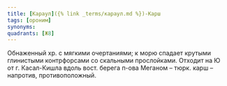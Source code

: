 ```yaml
---
title: [Караул]({% link _terms/караул.md %})-Карш
tags: [ороним]
synonyms:
quadrants: [Ж8]
---
```


Обнаженный хр. с мягкими очертаниями; к морю спадает крутыми глинистыми
контрфорсами со скальными прослойками. Отходит на Ю от г. Касал-Кишла вдоль
вост. берега п-ова Меганом – тюрк. карш – напротив, противоположный.

